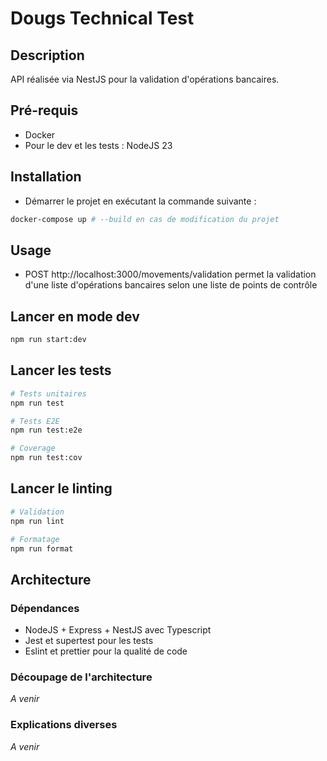 # Dougs Technical Test

## Description

API réalisée via NestJS pour la validation d'opérations bancaires.

## Pré-requis

- Docker
- Pour le dev et les tests : NodeJS 23

## Installation

- Démarrer le projet en exécutant la commande suivante :

```bash
docker-compose up # --build en cas de modification du projet
```

## Usage

- POST http://localhost:3000/movements/validation permet la validation d'une liste d'opérations bancaires selon une liste de points de contrôle

## Lancer en mode dev

```bash
npm run start:dev
```

## Lancer les tests

```bash
# Tests unitaires
npm run test

# Tests E2E
npm run test:e2e

# Coverage
npm run test:cov
```

## Lancer le linting

```bash
# Validation
npm run lint

# Formatage
npm run format
```

## Architecture

### Dépendances

- NodeJS + Express + NestJS avec Typescript
- Jest et supertest pour les tests
- Eslint et prettier pour la qualité de code

### Découpage de l'architecture

*A venir*

### Explications diverses

*A venir*
